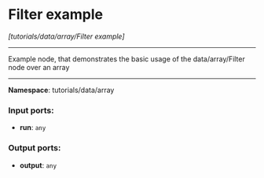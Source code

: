 # Filter example

_[tutorials/data/array/Filter example]_

---

Example node, that demonstrates the basic usage of the data/array/Filter node over an array

---

__Namespace__: tutorials/data/array

### Input ports:

* __run__: ` any `

### Output ports:

* __output__: ` any `


